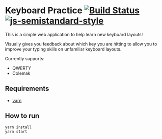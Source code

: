 # Keyboard Practice [![Build Status](https://travis-ci.org/grahamkennery/keyboard-practice.svg?branch=master)](https://travis-ci.org/grahamkennery/keyboard-practice) [![js-semistandard-style](https://img.shields.io/badge/code%20style-semistandard-brightgreen.svg?style=plastic)](https://github.com/Flet/semistandard)

This is a simple web application to help learn new keyboard layouts!

Visually gives you feedback about which key you are hitting to allow you to improve your typing skills on unfamiliar keyboard layouts.

Currently supports:
- QWERTY
- Colemak

## Requirements
* [yarn](https://yarnpkg.com/)

## How to run
```bash
yarn install
yarn start
```


